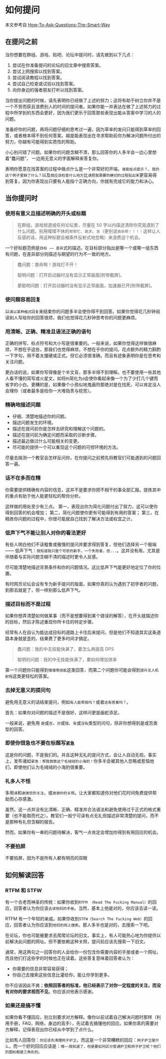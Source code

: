 # 如何提问

本文参考自 [How-To-Ask-Questions-The-Smart-Way](https://github.com/ryanhanwu/How-To-Ask-Questions-The-Smart-Way)

## 在提问之前

当你想要在群组、游戏、贴吧、论坛中提问时，请先做到以下几点：

1. 尝试在你准备提问的论坛的旧文章中搜索答案。
2. 尝试上网搜索以找到答案。
3. 尝试阅读教程以找到答案。
4. 尝试自己检查或试验以找到答案。
5. 向你身边的强者朋友打听以找到答案。

当你提出问题的时候，请先表明你已经做了上述的努力；这将有助于树立你并不是一个不劳而获且浪费别人的时间的提问者。如果你能一并表达在做了上述努力的过程中所学到的东西会更好，因为我们更乐于回答那些表现出能从答案中学习的人的问题。

准备好你的问题，再将问题仔细的思考过一遍，因为草率的发问只能得到草率的回答，或者根本得不到任何答案。越是能表现出在寻求帮助前你为解决问题所付出的努力，你越有可能得到实质性的帮助。

小心别问错了问题。如果你的问题含糊不清，那么回答你的人多半会一边心里想着“蠢问题”， 一边用无意义的字面解释来答复你。

表明你愿意在找答案的过程中做点什么是一个非常好的开端。`谁能给点提示？`、`我的这个例子里缺了什么？`以及`我应该检查什么地方`比`请把我需要的确切的过程贴出来`更容易得到答复。因为你表现出只要有人能指个正确方向，你就有完成它的能力和决心。

## 当你提问时

### 使用有意义且描述明确的开头或标题

> 在群组，游戏频道或任何论坛里，尽量在 50 字以内描述清除你究竟遇到了什么问题。别用喋喋不休的`帮帮忙`、`跪求`、`急`（更别说`救命啊！！！！`这样让人反感的话，用这种标题会被条件反射式地忽略）来浪费这个机会。

一个好标题范例是`目标 —— 差异`式的描述。在目标部分指出是哪一个或哪一组东西有问题，在差异部分则描述与期望的行为不一致的地方。

> 蠢问题：救命啊！游戏打不开！
>
> 聪明问题：打开启动器时没有显示正常画面\[附带截屏\]。
>
> 更聪明问题：打开启动器时没有显示正常画面，加速器已开\[附带截屏\]。

### 使问题容易回复

以`请以某种格式回复`来结束你的问题多半会使你得不到回答。如果你觉得花几秒钟阅读别人写给你的回答很烦，我们也觉得花几秒钟思考你的问题更麻烦。

### 用清晰、正确、精准且语法正确的语句

正确的拼写、标点符号和大小写是很重要的。一般来说，如果你觉得这样做很麻烦，不想在乎这些，那我们也觉得麻烦，不想在乎你的提问。花点额外的精力斟酌一下字句，用不着太僵硬或正式。但它必须很准确，而且有迹象表明你是在思考和关注问题。

更白话的说，如果你写得像是个半文盲，那多半得不到理睬。也不要使用一些其他人看不懂的简写或火星文，如将`的`简化为`d`会使你看起来像一个为了少打几个键而省字的小白。更糟的是，如果像个小孩似地鬼画符那绝对是在找死，可以肯定没人会理你（或者最多是给你一大堆指责与挖苦）。

### 精确地描述问题

* 仔细、清楚地描述你的问题。
* 描述问题发生的环境。
* 描述在提问前你是怎样去研究和理解这个问题的。
* 描述在提问前为确定问题而采取的诊断步骤。
* 描述最近做过什么可能相关的变更。
* 尽可能的提供一个可以重现这个问题的可控环境的方法。

尽量去揣测一个教官会怎样反问你，在你提问之前预先将教官们可能遇到的问题回答一遍。

### 话不在多而在精

你需要提供精确有内容的信息，这并不是要求你把不相干的事全部汇报。提炼其中的重点有助于他人能更轻松的帮你分析。

这样做的用处至少有三点。 第一，表现出你为简化问题付出了努力，这可以使你得到回答的机会增加； 第二，简化问题使你更有可能得到有用的答案； 第三，在精炼你问题的过程中，你很可能就自己找到了解决方法或权宜之计。

### 低声下气不能让别人对你的看法更好

有些人明白他们不该粗鲁或傲慢的提问并要求得到答复，但他们选择另一个极端 —— 低声下气：`我知道我只是个可悲的新手，一个失败者，但...`。这并没有用，尤其是伴随着与实际问题含糊不清的描述时更令人反感。

尽可能清楚地描述背景条件和你的问题情况。这比低声下气能更好地定位了你的位置。

有时网页论坛会设有专为新手提问的版面，如果你真的认为遇到了初学者的问题，到那去就是了，但一样别那么低声下气。

### 描述目标而不是过程

如果你想弄清楚如何做某事（而不是想要得到某个错误的解答），在开头就描述你的目标，然后才陈述重现你所卡住的特定步骤。

经常有人在自认为能达成目标的道路上卡住后来提问，但是他们不知道其实这条道路本身就是歪的。结果费了更多时间才搞定。

> 蠢问题：我的中无技能快满了，要怎么再提高 DPS
>
> 聪明的问题：我的中无技能快满了，要如何增加效率

第一个问题你只能得到`慢慢等技能`这类回答，而第二个问题你可能会得到`提升无人机射程`这类更轻松的答案。

### 去掉无意义的提问句

避免用无意义的话结束提问，例如`有人能帮我吗？`或者`这有答案吗？`。

首先：如果你对问题的描述不是很好，这样问更是画蛇添足。

一般来说，避免用 `是`或`否`、`对`或`错`、`有`或`没有`类型的问句，除非你想得到是或否类型的回答。

### 即使你很急也不要在标题写`紧急`

这是你的问题，不是我们的。并且这种无礼的提问方式，会让人自动无视。事实上，发布诸如`紧急：帮我救救这个毛绒绒的小海豹！`你多半会被其他人忽略或惹恼他们，即使他们认为毛绒绒的小海豹很重要。

### 礼多人不怪

多用`请`和`谢谢您的关注`，或`谢谢你的关照`。让大家都知道你对他们花时间免费提供帮助而心存感激。

虽然，这一点并没有比清晰、正确、精准并合法语法和避免使用过于正式的格式重要（也不能取而代之）。教官们一般宁可读有点无礼但描述非常清楚的提问，而不是那种有礼但含糊的报告。

然而，如果你有一串的问题待解决，客气一点肯定会增加你得到有用回应的机会。

### 不要拍屏

不要拍屏，因为不是所有人都有明亮的双眼

## 如何解读回答

### RTFM 和 STFW

有一个古老而神圣的传统：如果你收到`RTFM （Read The Fucking Manual）`的回应，回答者认为你应该`去读他妈的手册`。当然，基本上他是对的，你应该去读一读。

RTFM 有一个年轻的亲戚。如果你收到`STFW（Search The Fucking Web）`的回应，回答者认为你应该到`他妈的网上搜索`。那人多半也是对的，去搜索一下吧。

在论坛，你也可能被要求去爬爬论坛的旧文。事实上，有人可能热心地为你提供以前解决此问题的网址。但不要依赖这种关照，提问前应该先搜索一下旧文。

通常，用这两句之一回答你的人会给你一份包含你需要内容的手册或者一个网址，而且他们打这些字的时候也正在读着。这些答复意味着回答者认为：

* 你需要的信息非常容易获得；
* 你自己去搜索这些信息比灌给你，能让你学到更多。

你不应该因此不爽；**依照回答者的标准，他已经表示了对你一定程度的关注，而没有对你的要求视而不见**。你应该对他表示感谢。

### 如果还是搞不懂

如果你看不懂回应，别立刻要求对方解释。像你以前试着自己解决问题时那样（利用手册，FAQ，网络，身边的高手），先试着去搞懂他的回应。如果你真的需要对方解释，记得表现出你已经从中学到了点什么。

比如有人回答你：`你应该先清理网子护卫`，而这是一个非常糟糕的回应：`网子护卫是什么`，而一个好的回应应该是：`哦~~我知道了，但是要如何区分普通护卫和网子护卫呢？他们的图标都是三角形的。`

